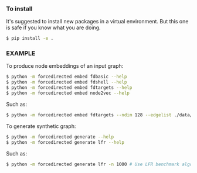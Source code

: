 ### To install
It's suggested to install new packages in a virtual environment. But this one is safe if you know what you are doing.
```bash
$ pip install -e .
```

### EXAMPLE

To produce node embeddings of an input graph:

```bash
$ python -m forcedirected embed fdbasic --help 
$ python -m forcedirected embed fdshell --help
$ python -m forcedirected embed fdtargets --help
$ python -m forcedirected embed node2vec --help

```

Such as:

```bash
$ python -m forcedirected embed fdtargets --ndim 128 --edgelist ./data/graphs/cora/cora_edgelist.txt --epochs 1000 --name cora --verbosity 2
```

To generate synthetic graph:

```bash
$ python -m forcedirected generate --help
$ python -m forcedirected generate lfr --help 
```

Such as:
```bash
$ python -m forcedirected generate lfr -n 1000 # Use LFR benchmark algorhtm to generate graph with 1000 nodes
```



